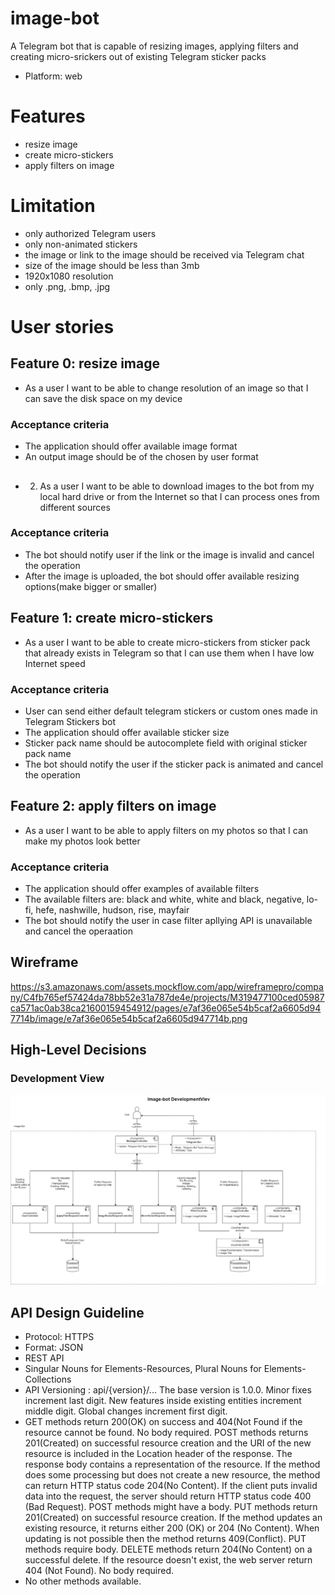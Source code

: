 # image-bot
A Telegram bot that is capable of resizing images, applying filters and creating micro-srickers out of existing Telegram sticker packs 
- Platform: web
# Features
- resize image
- create micro-stickers
- apply filters on image
# Limitation
- only authorized Telegram users
- only non-animated stickers
- the image or link to the image should be received via Telegram chat
- size of the image should be less than 3mb
- 1920x1080 resolution
- only .png, .bmp, .jpg
# User stories
## Feature 0: resize image
- As a user I want to be able to change resolution of an image so that I can save the disk space on my device
### Acceptance criteria
- The application should offer available image format
- An output image should be of the chosen by user format
##
- 2. As a user I want to be able to download images to the bot from my local hard drive or from the Internet so that I can process ones from different sources
### Acceptance criteria
- The bot should notify user if the link or the image is invalid and cancel the operation
- After the image is uploaded, the bot should offer available resizing options(make bigger or smaller)
## Feature 1: create micro-stickers
- As a user I want to be able to create micro-stickers from sticker pack that already exists in Telegram so that I can use them when I have low Internet speed
### Acceptance criteria
- User can send either default telegram stickers or custom ones made in Telegram Stickers bot
- The application should offer available sticker size
- Sticker pack name should be autocomplete field with original sticker pack name
- The bot should notify the user if the sticker pack is animated and cancel the operation
## Feature 2: apply filters on image
- As a user I want to be able to apply filters on my photos so that I can make my photos look better
### Acceptance criteria
- The application should offer examples of available filters
- The available filters are: black and white, white and black, negative, lo-fi, hefe, nashwille, hudson, rise, mayfair
- The bot should notify the user in case filter apllying API is unavailable and cancel the operaation
## Wireframe
https://s3.amazonaws.com/assets.mockflow.com/app/wireframepro/company/C4fb765ef57424da78bb52e31a787de4e/projects/M319477100ced05987ca571ac0ab38ca21600159454912/pages/e7af36e065e54b5caf2a6605d947714b/image/e7af36e065e54b5caf2a6605d947714b.png 
## High-Level Decisions
### Development View
![Development View](DevView.png "Development View")
## API Design Guideline
- Protocol: HTTPS
- Format: JSON
- REST API
- Singular Nouns for Elements-Resources, Plural Nouns for Elements-Collections
- API Versioning : api/{version}/... The base version is 1.0.0. Minor fixes increment last digit. New features inside existing entities increment middle digit. Global changes increment first digit.
- GET methods return 200(OK) on success and 404(Not Found if the resource cannot be found. No body required. POST methods returns 201(Created) on successful resource creation and the URI of the new resource is included in the Location header of the response. The response body contains a representation of the resource. If the method does some processing but does not create a new resource, the method can return HTTP status code 204(No Content). If the client puts invalid data into the request, the server should return HTTP status code 400 (Bad Request). POST methods might have a body. PUT methods return 201(Created) on successful resource creation. If the method updates an existing resource, it returns either 200 (OK) or 204 (No Content). When updating is not possible then the method returns 409(Conflict). PUT methods require body. DELETE methods return 204(No Content) on a successful delete. If the resource doesn't exist, the web server return 404 (Not Found). No body required.
- No other methods available.
